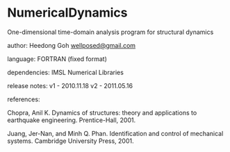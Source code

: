 # NumericalDynamics
One-dimensional time-domain analysis program for structural dynamics


author: Heedong Goh <wellposed@gmail.com>

language: FORTRAN (fixed format)

dependencies: IMSL Numerical Libraries

release notes: v1 - 2010.11.18 v2 - 2011.05.16

references: 

Chopra, Anil K. Dynamics of structures: theory and applications to earthquake engineering. Prentice-Hall, 2001.

Juang, Jer-Nan, and Minh Q. Phan. Identification and control of mechanical systems. Cambridge University Press, 2001.
